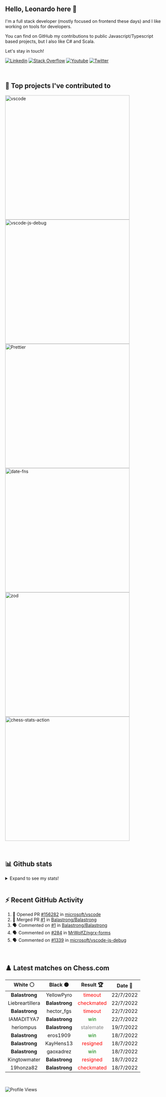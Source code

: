 ## Hello, Leonardo here 👋

I'm a full stack developer (mostly focused on frontend these days) and I like working on tools for developers.

You can find on GitHub my contributions to public Javascript/Typescript based projects, but I also like C# and Scala.

Let's stay in touch!

[![Linkedin](https://img.shields.io/badge/-Linkedin-blue?logo=linkedin&style=flat)](https://www.linkedin.com/in/leonardo-montini/) [![Stack Overflow](https://img.shields.io/badge/-Stack%20Overflow-orange?logo=stack-overflow&logoColor=white&style=flat)](https://stackoverflow.com/users/6303541/balastrong) [![Youtube](https://img.shields.io/badge/-Youtube-red?logo=youtube&style=flat)](https://www.youtube.com/channel/UC-KqnO3ez7vF-kyIQ_22rdA) [![Twitter](https://img.shields.io/badge/-Twitter-1DA1F2?logo=twitter&logoColor=white&style=flat)](https://twitter.com/Balastrong)

<br/>

## 📕 Top projects I've contributed to

<!-- Repo info cards - https://github.com/anuraghazra/github-readme-stats -->
<!-- Small repo cards (fork) - https://github.com/DenverCoder1/github-readme-stats -->
<p align="left">
  <a href="https://github.com/Microsoft/vscode"><img width="400" src="https://github-readme-stats.vercel.app/api/pin/?username=Microsoft&repo=vscode&theme=react&bg_color=1F222E&title_color=F85D7F&icon_color=F8D866&hide_border=true&show_icons=false" alt="vscode"></a>
  <a href="https://github.com/microsoft/vscode-js-debug"><img width="400" src="https://github-readme-stats.vercel.app/api/pin/?username=microsoft&repo=vscode-js-debug&theme=react&bg_color=1F222E&title_color=F85D7F&icon_color=F8D866&hide_border=true&show_icons=false" alt="vscode-js-debug"></a>
  <a href="https://github.com/Prettier/Prettier"><img width="400" src="https://github-readme-stats.vercel.app/api/pin?username=Prettier&repo=Prettier&theme=react&bg_color=1F222E&title_color=F85D7F&icon_color=F8D866&hide_border=true&show_icons=false" alt="Prettier"></a>
  <a href="https://github.com/date-fns/date-fns"><img width="400" src="https://github-readme-stats.vercel.app/api/pin/?username=date-fns&repo=date-fns&theme=react&bg_color=1F222E&title_color=F85D7F&icon_color=F8D866&hide_border=true&show_icons=false" alt="date-fns"></a>
  <a href="https://github.com/colinhacks/zod"><img width="400" src="https://github-readme-stats.vercel.app/api/pin/?username=colinhacks&repo=zod&theme=react&bg_color=1F222E&title_color=F85D7F&icon_color=F8D866&hide_border=true&show_icons=false" alt="zod"></a>
  <a href="https://github.com/Balastrong/chess-stats-action"><img width="400" src="https://github-readme-stats.vercel.app/api/pin/?username=Balastrong&repo=chess-stats-action&theme=react&bg_color=1F222E&title_color=F85D7F&icon_color=F8D866&hide_border=true&show_icons=false" alt="chess-stats-action"></a>
</p>

<br />

## 📊 Github stats

<details>
<summary>Expand to see my stats!</summary>
<!-- https://github.com/anuraghazra/github-readme-stats -->

<a href="https://github.com/anuraghazra/github-readme-stats"><img alt="Balastrong's Github Stats" src="https://github-readme-stats.vercel.app/api/?username=Balastrong&show_icons=true&count_private=true&theme=react&hide_border=true&bg_color=1F222E&title_color=F85D7F&icon_color=F8D866" height="192px"/></a><a href="https://github.com/anuraghazra/github-readme-stats"><img alt="Balastrong's Top Languages" src="https://github-readme-stats.vercel.app/api/top-langs/?username=Balastrong&langs_count=8&layout=compact&theme=react&hide_border=true&bg_color=1F222E&title_color=F85D7F&icon_color=F8D866&hide=Jupyter%20Notebook" height="192px"/></a>
<br/>

</details>
<br />

## ⚡ Recent GitHub Activity

<!-- https://github.com/jamesgeorge007/github-activity-readme -->
<!--START_SECTION:activity-->

1. 💪 Opened PR [#156282](https://github.com/microsoft/vscode/pull/156282) in [microsoft/vscode](https://github.com/microsoft/vscode)
2. 🎉 Merged PR [#1](https://github.com/Balastrong/Balastrong/pull/1) in [Balastrong/Balastrong](https://github.com/Balastrong/Balastrong)
3. 🗣 Commented on [#1](https://github.com/Balastrong/Balastrong/issues/1) in [Balastrong/Balastrong](https://github.com/Balastrong/Balastrong)
4. 🗣 Commented on [#284](https://github.com/MrWolfZ/ngrx-forms/issues/284) in [MrWolfZ/ngrx-forms](https://github.com/MrWolfZ/ngrx-forms)
5. 🗣 Commented on [#1339](https://github.com/microsoft/vscode-js-debug/issues/1339) in [microsoft/vscode-js-debug](https://github.com/microsoft/vscode-js-debug)

<!--END_SECTION:activity-->
<br/>

## ♟️ Latest matches on Chess.com

<!--START_SECTION:chessStats-->
<!-- Automatically generated with https://github.com/Balastrong/chess-stats-action -->

| White ⚪ | Black ⚫ | Result 🏆  | Date 📅  |
|:---:|:---:|:---:|:---:|
| **Balastrong** | YellowPyro | <span style="color: red">timeout</span> | 22/7/2022 |
| Liebreartillera | **Balastrong** | <span style="color: red">checkmated</span> | 22/7/2022 |
| **Balastrong** | hector_fgs | <span style="color: red">timeout</span> | 22/7/2022 |
| IAMADITYA7 | **Balastrong** | <span style="color: green">win</span> | 22/7/2022 |
| heriompus | **Balastrong** | <span style="color: gray">stalemate</span> | 19/7/2022 |
| **Balastrong** | eros1909 | <span style="color: green">win</span> | 18/7/2022 |
| **Balastrong** | KayHens13 | <span style="color: red">resigned</span> | 18/7/2022 |
| **Balastrong** | gaoxadrez | <span style="color: green">win</span> | 18/7/2022 |
| Kingtowmater | **Balastrong** | <span style="color: red">resigned</span> | 18/7/2022 |
| 19honza82 | **Balastrong** | <span style="color: red">checkmated</span> | 18/7/2022 |

<!--END_SECTION:chessStats-->

<br />

![Profile Views](https://komarev.com/ghpvc/?username=Balastrong)
